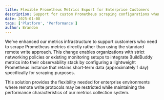 ```yaml
---
title: Flexible Prometheus Metrics Export for Enterprise Customers
description: Support for custom Prometheus scraping configurations when remote write isn't feasible
date: 2025-01-08
tags: ['Platform', 'Performance']
author: Brandon
---
```


We've enhanced our metrics infrastructure to support customers who need to scrape Prometheus metrics directly rather than using the standard remote write approach. This change enables organizations with strict networking policies or existing monitoring setups to integrate BuildBuddy metrics into their observability stack by configuring a lightweight Prometheus instance that retains short-term data (approximately 1 day) specifically for scraping purposes.

This solution provides the flexibility needed for enterprise environments where remote write protocols may be restricted while maintaining the performance characteristics of our metrics collection system.